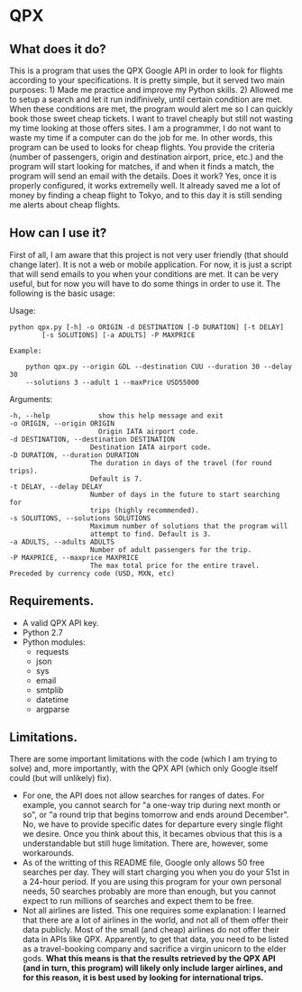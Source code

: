 # QPX

## What does it do?
This is a program that uses the QPX Google API in order to look for flights according to your specifications. It is pretty simple, but it served two main purposes: 1) Made me practice and improve my Python skills. 2) Allowed me to setup a search and let it run indifinively, until certain condition are met. When these conditions are met, the program would alert me so I can quickly book those sweet cheap tickets. I want to travel cheaply but still not wasting my time looking at those offers sites. I am a programmer, I do not want to waste my time if a computer can do the job for me.
In other words, this program can be used to looks for cheap flights. You provide the criteria (number of passengers, origin and destination airport, price, etc.) and the program will start looking for matches, if and when it finds a match, the program will send an email with the details.
Does it work? Yes, once it is properly configured, it works extremelly well. It already saved me a lot of money by finding a cheap flight to Tokyo, and to this day it is still sending me alerts about cheap flights.

## How can I use it?
First of all, I am aware that this project is not very user friendly (that should change later). It is not a web or mobile application. For now, it is just a script that will send emails to you when your conditions are met. It can be very useful, but for now you will have to do some things in order to use it. The following is the basic usage:

Usage:
   
    python qpx.py [-h] -o ORIGIN -d DESTINATION [-D DURATION] [-t DELAY]
            [-s SOLUTIONS] [-a ADULTS] -P MAXPRICE
    
    Example:
    
        python qpx.py --origin GDL --destination CUU --duration 30 --delay 30
        --solutions 3 --adult 1 --maxPrice USD55000

Arguments:

    -h, --help            show this help message and exit
    -o ORIGIN, --origin ORIGIN
                          Origin IATA airport code.
    -d DESTINATION, --destination DESTINATION
                        Destination IATA airport code.
    -D DURATION, --duration DURATION
                        The duration in days of the travel (for round trips).
                        Default is 7.
    -t DELAY, --delay DELAY
                        Number of days in the future to start searching for
                        trips (highly recommended).
    -s SOLUTIONS, --solutions SOLUTIONS
                        Maximum number of solutions that the program will
                        attempt to find. Default is 3.
    -a ADULTS, --adults ADULTS
                        Number of adult passengers for the trip.
    -P MAXPRICE, --maxprice MAXPRICE
                        The max total price for the entire travel. Preceded by currency code (USD, MXN, etc)

## Requirements.
- A valid QPX API key.
- Python 2.7
- Python modules:
  - requests
  - json
  - sys
  - email
  - smtplib
  - datetime
  - argparse

## Limitations.
There are some important limitations with the code (which I am trying to solve) and, more importantly, with the QPX API (which only Google itself could (but will unlikely) fix).
-  For one, the API does not allow searches for ranges of dates. For example, you cannot search for "a one-way trip during next month or so", or "a round trip that begins tomorrow and ends around December". No, we have to provide specific dates for departure every single flight we desire. Once you think about this, it becames obvious that this is a understandable but still huge limitation. There are, however, some workarounds.
-  As of the writting of this README file, Google only allows 50 free searches per day. They will start charging you when you do your 51st in a 24-hour period. If you are using this program for your own personal needs, 50 searches probably are more than enough, but you cannot expect to run millions of searches and expect them to be free.
-  Not all airlines are listed. This one requires some explanation: I learned that there are a lot of airlines in the world, and not all of them offer their data publicly. Most of the small (and cheap) airlines do not offer their data in APIs like QPX. Apparently, to get that data, you need to be listed as a travel-booking company and sacrifice a virgin unicorn to the elder gods. **What this means is that the results retrieved by the QPX API (and in turn, this program) will likely only include larger airlines, and for this reason, it is best used by looking for international trips.**
